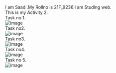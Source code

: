 I am Saad .My Rollno is 21F_9236.I am Studing web.<br>
This is my Activity 2.<br>
Task no 1.<br>
![image](https://github.com/Saad-khan36/F21_9236_web_programming/assets/158451882/61c59762-e848-4d6c-9774-96f4fc94da64)<br>
Task no2.<br>
![image](https://github.com/Saad-khan36/F21_9236_web_programming/assets/158451882/65962971-1e56-4ac5-b044-21b65e73d9d3)<br>
Task no3.<br>
![image](https://github.com/Saad-khan36/F21_9236_web_programming/assets/158451882/8bfd5327-7e4f-460a-83d3-5ae960b38d98)<br>
Task no4.<br>
![image](https://github.com/Saad-khan36/F21_9236_web_programming/assets/158451882/f576edc4-dede-4b24-b23d-3865fc9945b5)<br>
Task no 5.<br>
![image](https://github.com/Saad-khan36/F21_9236_web_programming/assets/158451882/96ed4f8d-6ce0-4ab8-ab4e-6e54b8955870)<br>




